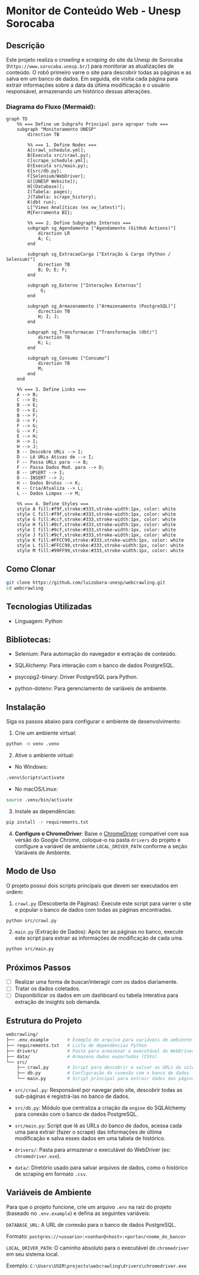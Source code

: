 # Monitor de Conteúdo Web - Unesp Sorocaba

## Descrição

Este projeto realiza o _crawling_ e _scraping_ do site da Unesp de Sorocaba (`https://www.sorocaba.unesp.br/`) para monitorar as atualizações de conteúdo. O robô primeiro varre o site para descobrir todas as páginas e as salva em um banco de dados. Em seguida, ele visita cada página para extrair informações sobre a data da última modificação e o usuário responsável, armazenando um histórico dessas alterações.

### Diagrama do Fluxo (Mermaid):

```mermaid
graph TD
    %% === Define um Subgrafo Principal para agrupar tudo ===
    subgraph "Monitoramento UNESP"
        direction TB

        %% === 1. Define Nodes ===
        A[crawl_schedule.yml];
        B(Executa src/crawl.py);
        C[scrape_schedule.yml];
        D(Executa src/main.py);
        E{src/db.py};
        F[Selenium/WebDriver];
        G([UNESP Website]);
        H[(Database)];
        I(Tabela: pages);
        J(Tabela: scrape_history);
        K(dbt run);
        L["Views Analíticas (ex vw_latest)"];
        M{Ferramenta BI};

        %% === 2. Define Subgraphs Internos ===
        subgraph sg_Agendamento ["Agendamento (GitHub Actions)"]
            direction LR
            A; C;
        end

        subgraph sg_ExtracaoCarga ["Extração & Carga (Python / Selenium)"]
            direction TB
            B; D; E; F;
        end

        subgraph sg_Externo ["Interações Externas"]
             G;
        end

        subgraph sg_Armazenamento ["Armazenamento (PostgreSQL)"]
            direction TB
            H; I; J;
        end

        subgraph sg_Transformacao ["Transformação (dbt)"]
            direction TB
            K; L;
        end

        subgraph sg_Consumo ["Consumo"]
            direction TB
            M;
        end
    end 

    %% === 3. Define Links ===
    A --> B;    
    C --> D;
    B --> E;    
    D --> E;
    B --> F;
    D --> F;
    F --> G;    
    G --> F;
    E --> H;    
    H --> I;    
    H --> J;
    B -- Descobre URLs --> I; 
    D -- Lê URLs Ativas de --> I; 
    F -- Passa URLs para --> B; 
    F -- Passa Dados Mod. para --> D; 
    B -- UPSERT --> I; 
    D -- INSERT --> J; 
    H -- Dados Brutos --> K; 
    K -- Cria/Atualiza --> L; 
    L -- Dados Limpos --> M; 

    %% === 4. Define Styles ===
    style A fill:#f9f,stroke:#333,stroke-width:1px, color: white
    style C fill:#f9f,stroke:#333,stroke-width:1px, color: white
    style G fill:#ccf,stroke:#333,stroke-width:1px, color: white
    style H fill:#9cf,stroke:#333,stroke-width:1px, color: white
    style I fill:#9cf,stroke:#333,stroke-width:1px, color: white
    style J fill:#9cf,stroke:#333,stroke-width:1px, color: white
    style K fill:#FFCC99,stroke:#333,stroke-width:1px, color: white
    style L fill:#FFCC99,stroke:#333,stroke-width:1px, color: white
    style M fill:#99FF99,stroke:#333,stroke-width:1px, color: white
```

## Como Clonar

```bash
git clone https://github.com/luizobara-unesp/webcrawling.git
cd webcrawling
```

## Tecnologias Utilizadas

- Linguagem: Python

## Bibliotecas:

- Selenium: Para automação do navegador e extração de conteúdo.

- SQLAlchemy: Para interação com o banco de dados PostgreSQL.

- psycopg2-binary: Driver PostgreSQL para Python.

- python-dotenv: Para gerenciamento de variáveis de ambiente.

## Instalação

Siga os passos abaixo para configurar o ambiente de desenvolvimento:

1. Crie um ambiente virtual:

```bash
python -m venv .venv
```

2. Ative o ambiente virtual:

- No Windows:

```bash
.venv\Scripts\activate
```

- No macOS/Linux:

```bash
source .venv/bin/activate
```

3. Instale as dependências:

```bash
pip install -r requirements.txt
```

4. **Configure o ChromeDriver**: Baixe o [ChromeDriver](https://googlechromelabs.github.io/chrome-for-testing/) compatível com sua versão do Google Chrome, coloque-o na pasta `drivers` do projeto e configure a variável de ambiente `LOCAL_DRIVER_PATH` conforme a seção Variáveis de Ambiente.

## Modo de Uso

O projeto possui dois scripts principais que devem ser executados em ordem:

1. `crawl.py` (Descoberta de Páginas): Execute este script para varrer o site e popular o banco de dados com todas as páginas encontradas.

```bash
python src/crawl.py
```

2. `main.py` (Extração de Dados): Após ter as páginas no banco, execute este script para extrair as informações de modificação de cada uma.

```bash
python src/main.py
```

## Próximos Passos

- [ ] Realizar uma forma de buscar/interagir com os dados diariamente.
- [ ] Tratar os dados coletados.
- [ ] Disponibilizar os dados em um dashboard ou tabela interativa para extração de insights sob demanda.

## Estrutura do Projeto

```bash
webcrawling/
├── .env.example       # Exemplo de arquivo para variáveis de ambiente
├── requirements.txt   # Lista de dependências Python
├── drivers/           # Pasta para armazenar o executável do WebDriver (ex: chromedriver.exe)
├── data/              # Armazena dados exportados (CSVs)
└── src/
    ├── crawl.py       # Script para descobrir e salvar as URLs do site
    ├── db.py          # Configuração da conexão com o banco de dados
    └── main.py        # Script principal para extrair dados das páginas
```

- `src/crawl.py`: Responsável por navegar pelo site, descobrir todas as sub-páginas e registrá-las no banco de dados.

- `src/db.py`: Módulo que centraliza a criação da `engine` do SQLAlchemy para conexão com o banco de dados PostgreSQL.

- `src/main.py`: Script que lê as URLs do banco de dados, acessa cada uma para extrair (fazer o scrape) das informações de última modificação e salva esses dados em uma tabela de histórico.

- `drivers/`: Pasta para armazenar o executável do WebDriver (ex: `chromedriver.exe`).

- `data/`: Diretório usado para salvar arquivos de dados, como o histórico de scraping em formato `.csv`.

## Variáveis de Ambiente

Para que o projeto funcione, crie um arquivo `.env` na raiz do projeto (baseado no `.env.example`) e defina as seguintes variáveis:

`DATABASE_URL`: A URL de conexão para o banco de dados PostgreSQL.

Formato: `postgres://<usuario>:<senha>@<host>:<porta>/<nome_do_banco>`

`LOCAL_DRIVER_PATH`: O caminho absoluto para o executável do `chromedriver` em seu sistema local.

Exemplo: `C:\Users\USER\projects\webcrawling\drivers\chromedriver.exe`
